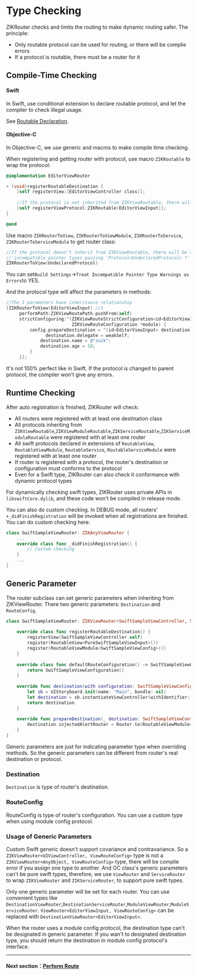 # Type Checking

ZIKRouter checks and limits the routing to make dynamic routing safer. The  principle:

* Only routable protocol can be used for routing, or there will be complie errors
* If a protocol is routable, there must be a router for it

## Compile-Time Checking

#### Swift

In Swift, use conditional extension to declare routable protocol, and let the compiler to check illegal usage.

See [Routable Declaration](RoutableDeclaration.md#Routable).

#### Objective-C

In Objective-C, we use generic and macros to make compile time checking.

When registering and getting router with protocol, use macro `ZIKRoutable` to wrap the protocol:

```objectivec
@implementation EditorViewRouter

+ (void)registerRoutableDestination {
    [self registerView:[EditorViewController class]];
    
    //If the protocol is not inherited from ZIKViewRoutable, there will be compile warning
    [self registerViewProtocol:ZIKRoutable(EditorViewInput)];
}

@end
```

Use macro `ZIKRouterToView`, `ZIKRouterToViewModule`, `ZIKRouterToService`, `ZIKRouterToServiceModule` to get router class:

```objectivec
//If the protocol doesn't inherit from ZIKViewRoutable, there will be compile warning:
//'incompatible pointer types passing 'Protocol<UndeclaredProtocol> *' to parameter of type 'Protocol<ZIKViewRoutable> *'
ZIKRouterToView(UndeclaredProtocol)
```

You can set`Build Settings`->`Treat Incompatible Pointer Type Warnings as Errors`to YES.

And the protocol type will affect the parameters in methods:

```objectivec
//The 3 parameters have inheritance relationship
[ZIKRouterToView(EditorViewInput) //1
     performPath:ZIKViewRoutePath.pushFrom(self)
     strictConfiguring:^(ZIKViewRouteStrictConfiguration<id<EditorViewInput>> *config, //2
                         ZIKViewRouteConfiguration *module) {
         config.prepareDestination = ^(id<EditorViewInput> destination) { //3
         	   destination.delegate = weakSelf;
             destination.name = @"zuik";
             destination.age = 18;
         }
     }];
```

It's not 100% perfect like in Swift. If the protocol is changed to parent protocol, the compiler won't give any errors.

## Runtime Checking

After auto registration is finished, ZIKRouter will check:

* All routers were registered with at least one destination class
* All protocols inheriting from `ZIKViewRoutable`,`ZIKViewModuleRoutable`,`ZIKServiceRoutable`,`ZIKServiceModuleRoutable` were registered with at least one router
* All swift protocols declared in extensions of `RoutableView`, `RoutableViewModule`, `RoutableService`, `RoutableServiceModule` were registered with at least one router
* If router is registered with a protocol, the router's destination or configuration must conforms to the protocol
* Even for a Swift type, ZIKRouter can also check it conformance with dynamic protocol types

For dynamically checking swift types, ZIKRouter uses private APIs in `libswiftCore.dylib`, and these code won't be compiled in release mode.

You can also do custom checking. In DEBUG mode, all routers' `+_didFinishRegistration` will be invoked when all registrations are finished. You can do custom checking here:

```swift
class SwiftSampleViewRouter: ZIKAnyViewRouter {
    ...
    override class func _didFinishRegistration() {
        // Custom checking
    }
    ...
}

```

## Generic Parameter

The router subclass can set generic parameters when inheriting from ZIKViewRouter. There two generic parameters: `Destination` and `RouteConfig`.

```swift
class SwiftSampleViewRouter: ZIKViewRouter<SwiftSampleViewController, SwiftSampleViewConfiguration> {
    
    override class func registerRoutableDestination() {
        registerView(SwiftSampleViewController.self)
        register(RoutableView<PureSwiftSampleViewInput>())
        register(RoutableViewModule<SwiftSampleViewConfig>())
    }
    
    override class func defaultRouteConfiguration() -> SwiftSampleViewConfiguration {
        return SwiftSampleViewConfiguration()
    }
    
    override func destination(with configuration: SwiftSampleViewConfiguration) -> SwiftSampleViewController? {
        let sb = UIStoryboard.init(name: "Main", bundle: nil)
        let destination = sb.instantiateViewController(withIdentifier: "SwiftSampleViewController") as! SwiftSampleViewController
        return destination
    }
    
    override func prepareDestination(_ destination: SwiftSampleViewController, configuration: ZIKViewRouteConfiguration) {
        destination.injectedAlertRouter = Router.to(RoutableViewModule<ZIKCompatibleAlertConfigProtocol>())
    }
}
```

Generic parameters are just for indicating parameter type when overriding methods. So the generic parameters can be different from router's real destination or protocol.

### Destination

`Destination` is type of router's destination.

### RouteConfig

RouteConfig is type of router's configuration. You can use a custom type when using module config protocol.

### Usage of Generic Parameters

Custom Swift generic doesn't support covariance and contravariance. So a `ZIKViewRouter<UIViewController, ViewRouteConfig>` type is not a `ZIKViewRouter<AnyObject, ViewRouteConfig>` type, there will be complie error if you assign one type to another. And OC class's generic parameters can't be pure swift types, therefore, we use `ViewRouter` and `ServiceRouter` to wrap `ZIKViewRouter` and `ZIKServiceRouter`, to support pure swift types.

Only one generic parameter will be set for each router. You can use convenient types like `DestinationViewRouter`,`DestinationServiceRouter`,`ModuleViewRouter`,`ModuleServiceRouter`. `ViewRouter<EditorViewInput, ViewRouteConfig>` can be replaced with `DestinationViewRouter<EditorViewInput>`.

When the router uses a module config protocol, the destination type can't be designated in generic parameter. If you wan't to designated destination type, you should return the destination in module config protocol's interface.

---
#### Next section：[Perform Route](./PerformRoute.md)